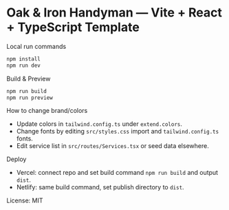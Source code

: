 # Oak & Iron Handyman — Vite + React + TypeScript Template

Local run commands

```powershell
npm install
npm run dev
```

Build & Preview

```powershell
npm run build
npm run preview
```

How to change brand/colors

- Update colors in `tailwind.config.ts` under `extend.colors`.
- Change fonts by editing `src/styles.css` import and `tailwind.config.ts` fonts.
- Edit service list in `src/routes/Services.tsx` or seed data elsewhere.

Deploy

- Vercel: connect repo and set build command `npm run build` and output `dist`.
- Netlify: same build command, set publish directory to `dist`.

License: MIT
